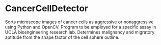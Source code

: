 # CancerCellDetector
Sorts microscope images of cancer cells as aggressive or nonaggressive using Python and OpenCV. Program to be employed for a specific assay in UCLA bioengineering research lab. Determines malignancy and migratory aptitude from the shape factor of the cell sphere outline. 
